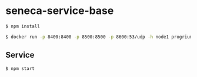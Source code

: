 # seneca-service-base

```sh
$ npm install
```

```sh
$ docker run -p 8400:8400 -p 8500:8500 -p 8600:53/udp -h node1 progrium/consul -server -bootstrap
```

## Service

```sh
$ npm start
```